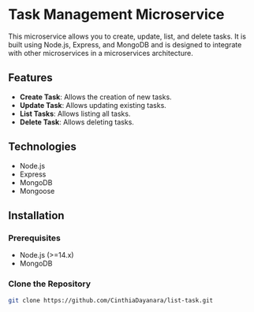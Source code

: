 # Task Management Microservice

This microservice allows you to create, update, list, and delete tasks. It is built using Node.js, Express, and MongoDB and is designed to integrate with other microservices in a microservices architecture.

## Features

- **Create Task**: Allows the creation of new tasks.
- **Update Task**: Allows updating existing tasks.
- **List Tasks**: Allows listing all tasks.
- **Delete Task**: Allows deleting tasks.

## Technologies

- Node.js
- Express
- MongoDB
- Mongoose

## Installation

### Prerequisites

- Node.js (>=14.x)
- MongoDB

### Clone the Repository

```bash
git clone https://github.com/CinthiaDayanara/list-task.git

